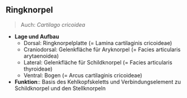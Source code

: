 ## Ringknorpel 
> Auch: *Cartilago cricoidea* 
- **Lage und Aufbau**
	- Dorsal: Ringknorpelplatte (= Lamina cartilaginis cricoideae)
	- Craniodorsal: Gelenkfläche für Aryknorpel (= Facies articularis arytaenoidea)
	- Lateral: Gelenkfläche für Schildknorpel (= Facies articularis thyroideae)
	- Ventral: Bogen (= Arcus cartilaginis cricoideae)
- **Funktion**:: Basis des Kehlkopfskeletts und Verbindungselement zu Schildknorpel und den Stellknorpeln